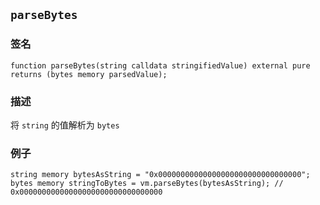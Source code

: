 ## `parseBytes`

### 签名

```solidity
function parseBytes(string calldata stringifiedValue) external pure returns (bytes memory parsedValue);
```

### 描述

将 `string` 的值解析为 `bytes`

### 例子

```solidity
string memory bytesAsString = "0x00000000000000000000000000000000";
bytes memory stringToBytes = vm.parseBytes(bytesAsString); // 0x00000000000000000000000000000000

```
